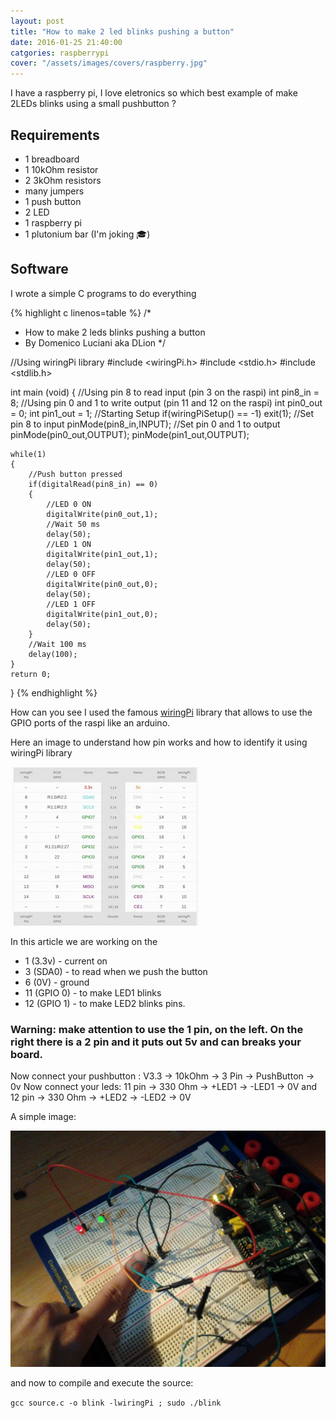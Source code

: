 ```yaml
---
layout: post
title: "How to make 2 led blinks pushing a button"
date: 2016-01-25 21:40:00
catgories: raspberrypi
cover: "/assets/images/covers/raspberry.jpg"
---
```

I have a raspberry pi, I love eletronics so which best example of make 2LEDs blinks using a small pushbutton ?

## Requirements
- 1 breadboard
- 1 10kOhm resistor
- 2 3kOhm resistors
- many jumpers
- 1 push button
- 2 LED
- 1 raspberry pi
- 1 plutonium bar (I'm joking :mortar_board:)

## Software
I wrote a simple C programs to do everything

{% highlight c linenos=table %}
/*
 * How to make 2 leds blinks pushing a button
 * By Domenico Luciani aka DLion
 */

//Using wiringPi library
#include <wiringPi.h>
#include <stdio.h>
#include <stdlib.h>

int main (void)
{
	//Using pin 8 to read input (pin 3 on the raspi)
	int pin8_in = 8;
	//Using pin 0 and 1 to write output (pin 11 and 12 on the raspi)
	int pin0_out = 0;
	int pin1_out = 1;
	//Starting Setup
	if(wiringPiSetup() == -1)
		exit(1);
	//Set pin 8 to input
	pinMode(pin8_in,INPUT);
	//Set pin 0 and 1 to output
	pinMode(pin0_out,OUTPUT);
	pinMode(pin1_out,OUTPUT);

	while(1)
	{
		//Push button pressed
		if(digitalRead(pin8_in) == 0)
		{
			//LED 0 ON
			digitalWrite(pin0_out,1);
			//Wait 50 ms
			delay(50);
			//LED 1 ON
			digitalWrite(pin1_out,1);
			delay(50);
			//LED 0 OFF
			digitalWrite(pin0_out,0);
			delay(50);
			//LED 1 OFF
			digitalWrite(pin1_out,0);
			delay(50);
		}
		//Wait 100 ms
		delay(100);
	}
	return 0;
}
{% endhighlight %}

How can you see I used the famous [wiringPi](https://projects.drogon.net/raspberry-pi/wiringpi/) library that allows to use the GPIO ports of the raspi like an arduino.

Here an image to understand how pin works and how to identify it using wiringPi library

![pinsheet](/assets/images/posts/pin_datasheet.jpg)


In this article we are working on the
* 1 (3.3v) - current on
* 3 (SDA0) - to read when we push the button
* 6 (0V) - ground
* 11 (GPIO 0) - to make LED1 blinks
* 12 (GPIO 1) - to make LED2 blinks
pins.

### Warning: make attention to use the 1 pin, on the left. On the right there is a 2 pin and it puts out 5v and can breaks your board.

Now connect your pushbutton : V3.3 -> 10kOhm -> 3 Pin -> PushButton -> 0v
Now connect your leds: 11 pin -> 330 Ohm -> +LED1 -> -LED1 -> 0V and 12 pin -> 330 Ohm -> +LED2 -> -LED2 -> 0V

A simple image:

![can't touch this](/assets/images/posts/my_finger.jpg)

and now to compile and execute the source:

`gcc source.c -o blink -lwiringPi ; sudo ./blink`
